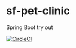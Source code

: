 # sf-pet-clinic
Spring Boot try out

[![CircleCI](https://circleci.com/github/elleom/sf-pet-clinic.svg?style=svg)](https://github.com/elleom/sf-pet-clinic)